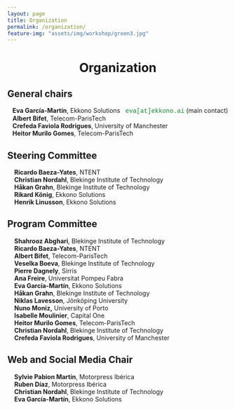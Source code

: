 ```yaml
---
layout: page
title: Organization
permalink: /organization/
feature-img: "assets/img/workshop/green3.jpg"
---
```


<h1 style="text-align: center">Organization</h1>

## General chairs

&nbsp;&nbsp;&nbsp;**Eva García-Martín**, Ekkono Solutions
<span style="font-family:courier; color:#10872F">&nbsp;eva[at]ekkono.ai</span> (main contact)   
&nbsp;&nbsp;&nbsp;**Albert Bifet**, Telecom-ParisTech  
&nbsp;&nbsp;&nbsp;**Crefeda Faviola Rodrigues**,  University of Manchester  
&nbsp;&nbsp;&nbsp;**Heitor Murilo Gomes**, Telecom-ParisTech  


## Steering Committee

&nbsp;&nbsp;&nbsp; **Ricardo Baeza-Yates**,
NTENT  
&nbsp;&nbsp;&nbsp; **Christian Nordahl**,
 Blekinge Institute of Technology  
&nbsp;&nbsp;&nbsp; **Håkan Grahn**,
Blekinge Institute of Technology  
&nbsp;&nbsp;&nbsp; **Rikard König**, Ekkono Solutions  
&nbsp;&nbsp;&nbsp; **Henrik Linusson**, Ekkono Solutions  

## Program Committee

&nbsp;&nbsp;&nbsp; **Shahrooz Abghari**, Blekinge Institute of Technology  
&nbsp;&nbsp;&nbsp; **Ricardo Baeza-Yates**, NTENT  
&nbsp;&nbsp;&nbsp; **Albert Bifet**, Telecom-ParisTech   
&nbsp;&nbsp;&nbsp; **Veselka Boeva**, Blekinge Institute of Technology  
&nbsp;&nbsp;&nbsp; **Pierre Dagnely**, Sirris  
&nbsp;&nbsp;&nbsp; **Ana Freire**, Universitat Pompeu Fabra  
&nbsp;&nbsp;&nbsp; **Eva García-Martín**, Ekkono Solutions  
&nbsp;&nbsp;&nbsp; **Håkan Grahn**, Blekinge Institute of Technology  
&nbsp;&nbsp;&nbsp; **Niklas Lavesson**, Jönköping University  
&nbsp;&nbsp;&nbsp; **Nuno Moniz,** University of Porto  
&nbsp;&nbsp;&nbsp; **Isabelle Moulinier**, Capital One  
&nbsp;&nbsp;&nbsp; **Heitor Murilo Gomes**, Telecom-ParisTech   
&nbsp;&nbsp;&nbsp; **Christian Nordahl**, Blekinge Institute of Technology  
&nbsp;&nbsp;&nbsp; **Crefeda Faviola Rodrigues**,  University of Manchester  

## Web and Social Media Chair
&nbsp;&nbsp;&nbsp; **Sylvie Pabion Martin**, Motorpress Ibérica  
&nbsp;&nbsp;&nbsp; **Ruben Díaz**, Motorpress Ibérica  
&nbsp;&nbsp;&nbsp; **Christian Nordahl**, Blekinge Institute of Technology  
&nbsp;&nbsp;&nbsp; **Eva García-Martín**, Ekkono Solutions

